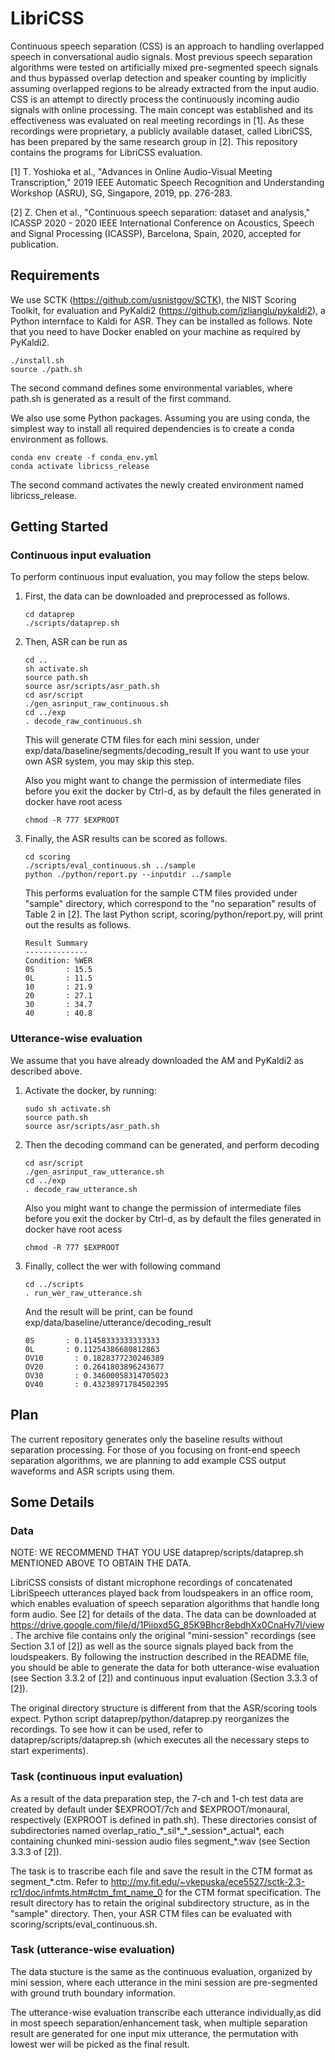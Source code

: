 # LibriCSS
Continuous speech separation (CSS) is an approach to handling overlapped speech in conversational audio signals. Most previous speech separation algorithms were tested on artificially mixed pre-segmented speech signals and thus bypassed overlap detection and speaker counting by implicitly assuming overlapped regions to be already extracted from the input audio. CSS is an attempt to directly process the continuously incoming audio signals with online processing. The main concept was established and its effectiveness was evaluated on real meeting recordings in [1]. As these recordings were proprietary, a publicly available dataset, called LibriCSS, has been prepared by the same research group in [2]. This repository contains the programs for LibriCSS evaluation. 

[1] T. Yoshioka et al., "Advances in Online Audio-Visual Meeting Transcription," 2019 IEEE Automatic Speech Recognition and Understanding Workshop (ASRU), SG, Singapore, 2019, pp. 276-283. 

[2] Z. Chen et al., "Continuous speech separation: dataset and analysis," ICASSP 2020 - 2020 IEEE International Conference on Acoustics, Speech and Signal Processing (ICASSP), Barcelona, Spain, 2020, accepted for publication.

## Requirements

We use SCTK (https://github.com/usnistgov/SCTK), the NIST Scoring Toolkit, for evaluation and PyKaldi2 (https://github.com/jzlianglu/pykaldi2), a Python internface to Kaldi for ASR. They can be installed as follows. Note that you need to have Docker enabled on your machine as required by PyKaldi2. 
```
./install.sh
source ./path.sh
```
The second command defines some environmental variables, where path.sh is generated as a result of the first command. 

We also use some Python packages. Assuming you are using conda, the simplest way to install all required dependencies is to create a conda environment as follows. 
```
conda env create -f conda_env.yml
conda activate libricss_release
```
The second command activates the newly created environment named libricss_release. 


## Getting Started


### Continuous input evaluation
To perform continuous input evaluation, you may follow the steps below. 
1. First, the data can be downloaded and preprocessed as follows. 
    ```
    cd dataprep
    ./scripts/dataprep.sh
    ```
2. Then, ASR can be run as 
    ```
    cd ..
    sh activate.sh
    source path.sh
    source asr/scripts/asr_path.sh
    cd asr/script
    ./gen_asrinput_raw_continuous.sh
    cd ../exp
    . decode_raw_continuous.sh
    ```
    This will generate CTM files for each mini session, under exp/data/baseline/segments/decoding_result
    If you want to use your own ASR system, you may skip this step. 
    
    Also you might want to change the permission of intermediate files before you exit the docker by Ctrl-d, as by default the files generated in docker have root acess
    ```
    chmod -R 777 $EXPROOT
    ```
    
3. Finally, the ASR results can be scored as follows. 
    ```
    cd scoring
    ./scripts/eval_continuous.sh ../sample
    python ./python/report.py --inputdir ../sample
    ```  
    This performs evaluation for the sample CTM files provided under "sample" directory, which correspond to the "no separation" results of Table 2 in [2].
    The last Python script, scoring/python/report.py, will print out the results as follows. 
    ```  
    Result Summary
    --------------
    Condition: %WER
    0S       : 15.5
    0L       : 11.5
    10       : 21.9
    20       : 27.1
    30       : 34.7
    40       : 40.8
    ```  

### Utterance-wise evaluation

We assume that you have already downloaded the AM and PyKaldi2 as described above. 

1. Activate the docker, by running:
    ```
    sudo sh activate.sh
    source path.sh
    source asr/scripts/asr_path.sh
    ```

2. Then the decoding command can be generated, and perform decoding
    ```
    cd asr/script
    ./gen_asrinput_raw_utterance.sh
    cd ../exp
    . decode_raw_utterance.sh
    
    ```
  
    Also you might want to change the permission of intermediate files before you exit the docker by Ctrl-d, as by default the files generated in docker have root acess
    ```
    chmod -R 777 $EXPROOT
    ```
  
3. Finally, collect the wer with following command
    ```
    cd ../scripts
    . run_wer_raw_utterance.sh
    ```
    And the result will be print, can be found exp/data/baseline/utterance/decoding_result
    
    ```
    0S       : 0.11458333333333333
    0L       : 0.11254386680812863
    OV10       : 0.1828377230246389
    OV20       : 0.2641803896243677
    OV30       : 0.34600058314705023
    OV40       : 0.43238971784502395
    ```

## Plan

The current repository generates only the baseline results without separation processing. For those of you focusing on front-end speech separation algorithms, we are planning to add example CSS output waveforms and ASR scripts using them. 



## Some Details

### Data
NOTE: WE RECOMMEND THAT YOU USE dataprep/scripts/dataprep.sh MENTIONED ABOVE TO OBTAIN THE DATA.

LibriCSS consists of distant microphone recordings of concatenated LibriSpeech utterances played back from loudspeakers in an office room, which enables evaluation of speech separation algorithms that handle long form audio. See [2] for details of the data. The data can be downloaded at https://drive.google.com/file/d/1Piioxd5G_85K9Bhcr8ebdhXx0CnaHy7l/view. The archive file contains only the original "mini-session" recordings (see Section 3.1 of [2]) as well as the source signals played back from the loudspeakers. By following the instruction described in the README file, you should be able to generate the data for both utterance-wise evaluation (see Section 3.3.2 of [2]) and continuous input evaluation (Section 3.3.3 of [2]). 

The original directory structure is different from that the ASR/scoring tools expect. Python script dataprep/python/dataprep.py reorganizes the recordings. To see how it can be used, refer to dataprep/scripts/dataprep.sh (which executes all the necessary steps to start experiments). 



### Task (continuous input evaluation)
As a result of the data preparation step,  the 7-ch and 1-ch test data are created by default under $EXPROOT/7ch and $EXPROOT/monaural, respectively (EXPROOT is defined in path.sh). 
These directories consist of subdirectories named overlap_ratio\_\*\_sil\*\_\*\_session\*\_actual\*, each containing chunked mini-session 
audio files segment\_\*.wav (see Section 3.3.3 of [2]). 

The task is to trascribe each file and save the result in the CTM format as segment\_\*.ctm. Refer to http://my.fit.edu/~vkepuska/ece5527/sctk-2.3-rc1/doc/infmts.htm#ctm_fmt_name_0 for the CTM format specification. The result directory has to retain the original subdirectory structure, as in the "sample" directory. Then, your ASR CTM files can be evaluated with scoring/scripts/eval_continuous.sh. 

### Task (utterance-wise evaluation)

The data stucture is the same as the continuous evaluation, organized by mini session, where each utterance in the mini session are pre-segmented with ground truth boundary information.

The utterance-wise evaluation transcribe each utterance individually,as did in most speech separation/enhancement task, when multiple separation result are generated for one input mix utterance, the permutation with lowest wer will be picked as the final result.



